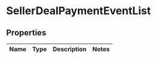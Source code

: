 # SellerDealPaymentEventList

## Properties
Name | Type | Description | Notes
------------ | ------------- | ------------- | -------------
